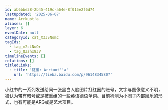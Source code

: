 ```yaml
---
id: ab6bbe38-2b45-419c-a64e-8f015e2f6d74
lastUpdated: '2025-06-07'
name: Arrkuot'a
aliases: []
layer: 6
eventDate: null
categoryId: cat_X3JSNomc
tagIds:
  - tag_m2cLNuOr
  - tag_QZzhx8JV
timelineEvents: []
relations: []
titledLinks:
  - title: '链接: Arrkuot''a'
    url: 'https://tieba.baidu.com/p/9614834580?'
---
```

小红书的一系列发送给同一张黑白人脸图片打红圈的账号，文字与图像意义不明，被认为带有暗号或是被重组的一些英语德语单词。目前猜测为小圈子内部娱乐的形式，也有可能是ARG或是艺术项目。
